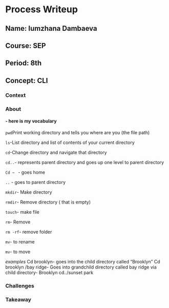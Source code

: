 # Process Writeup
## Name: Iumzhana Dambaeva
## Course: SEP
## Period: 8th
## Concept: CLI


### Context


### About 
#### - here is my vocabulary 
```pwd```Print working directory and tells you where are you (the file path)

```ls```-List directory and list of contents of your current directory

```cd```-Change directory and navigate that directory 

```cd..```- represents parent directory and goes up one level to parent directory

```Cd ~ ``` - goes home

```..``` - goes to parent directory

```mkdir```- Make  directory 

```rmdir```- Remove directory ( that is empty)

```touch```- make file 

```rm```- Remove 

```rm -rf```- remove folder

```mv```- to rename

```mv```- to move




 _examples_
Cd brooklyn- goes into the child directory called “Brooklyn”
Cd brooklyn /bay ridge- Goes into grandchild directory called bay ridge via child directory- Brooklyn 
cd../sunset park

### Challenges


  
### Takeaway

